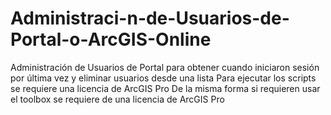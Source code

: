 # Administraci-n-de-Usuarios-de-Portal-o-ArcGIS-Online
Administración de Usuarios de Portal para obtener cuando iniciaron sesión por última vez y eliminar usuarios desde una lista
Para ejecutar los scripts se requiere una licencia de ArcGIS Pro
De la misma forma si requieren usar el toolbox se requiere de una licencia de ArcGIS Pro

